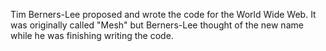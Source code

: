 Tim Berners-Lee proposed and wrote the code for the World Wide Web. It was originally called "Mesh" but Berners-Lee thought of the new name while he was finishing writing the code.

